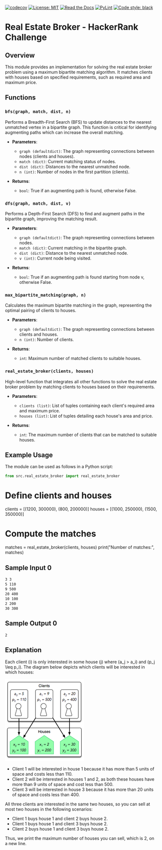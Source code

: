 [![codecov](https://codecov.io/gh/arturogonzalezm/real_estate_broker_python/graph/badge.svg?token=JUIEFPVADW)](https://codecov.io/gh/arturogonzalezm/real_estate_broker_python)
[![License: MIT](https://img.shields.io/badge/License-MIT-purple.svg)](https://github.com/arturogonzalezm/real_estate_broker_python/blob/master/LICENSE)
[![Read the Docs](https://img.shields.io/readthedocs/:packageName)](https://github.com/arturogonzalezm/docs/real-estate-broker-English.pdf)
[![PyLint](https://github.com/arturogonzalezm/real_estate_broker_python/actions/workflows/workflow.yml/badge.svg)](https://github.com/arturogonzalezm/real_estate_broker_python/actions/workflows/workflow.yml)
[![Code style: black](https://img.shields.io/badge/code%20style-black-000000.svg)](https://github.com/psf/black)

# Real Estate Broker - HackerRank Challenge

## Overview
This module provides an implementation for solving the real estate broker problem using a maximum bipartite matching algorithm. It matches clients with houses based on specified requirements, such as required area and maximum price.

## Functions

### `bfs(graph, match, dist, n)`
Performs a Breadth-First Search (BFS) to update distances to the nearest unmatched vertex in a bipartite graph. This function is critical for identifying augmenting paths which can increase the overall matching.

- **Parameters**:
    - `graph (defaultdict)`: The graph representing connections between nodes (clients and houses).
    - `match (dict)`: Current matching status of nodes.
    - `dist (dict)`: Distances to the nearest unmatched node.
    - `n (int)`: Number of nodes in the first partition (clients).

- **Returns**:
    - `bool`: True if an augmenting path is found, otherwise False.

### `dfs(graph, match, dist, v)`
Performs a Depth-First Search (DFS) to find and augment paths in the bipartite graph, improving the matching result.

- **Parameters**:
    - `graph (defaultdict)`: The graph representing connections between nodes.
    - `match (dict)`: Current matching in the bipartite graph.
    - `dist (dict)`: Distance to the nearest unmatched node.
    - `v (int)`: Current node being visited.

- **Returns**:
    - `bool`: True if an augmenting path is found starting from node v, otherwise False.

### `max_bipartite_matching(graph, n)`
Calculates the maximum bipartite matching in the graph, representing the optimal pairing of clients to houses.

- **Parameters**:
    - `graph (defaultdict)`: The graph representing connections between clients and houses.
    - `n (int)`: Number of clients.

- **Returns**:
    - `int`: Maximum number of matched clients to suitable houses.

### `real_estate_broker(clients, houses)`
High-level function that integrates all other functions to solve the real estate broker problem by matching clients to houses based on their requirements.

- **Parameters**:
    - `clients (list)`: List of tuples containing each client's required area and maximum price.
    - `houses (list)`: List of tuples detailing each house's area and price.

- **Returns**:
    - `int`: The maximum number of clients that can be matched to suitable houses.

## Example Usage
The module can be used as follows in a Python script:

```python
from src.real_estate_broker import real_estate_broker
```

# Define clients and houses
clients = [(1200, 300000), (800, 200000)]
houses = [(1000, 250000), (1500, 350000)]

# Compute the matches
matches = real_estate_broker(clients, houses)
print("Number of matches:", matches)


## Sample Input 0

```
3 3
5 110
9 500
20 400
10 100
2 200
30 300
```

## Sample Output 0

```
2
```


## Explanation

Each client \(i\) is only interested in some house \(j\) where \(a_j > a_i\) and \(p_j \leq p_i\). The diagram below depicts which clients will be interested in which houses:

![explanation](assets/images/explanation.png)


- Client 1 will be interested in house 1 because it has more than 5 units of space and costs less than 110.
- Client 2 will be interested in houses 1 and 2, as both these houses have more than 9 units of space and cost less than 500.
- Client 3 will be interested in house 3 because it has more than 20 units of space and costs less than 400.

All three clients are interested in the same two houses, so you can sell at most two houses in the following scenarios:

- Client 1 buys house 1 and client 2 buys house 2.
- Client 1 buys house 1 and client 3 buys house 2.
- Client 2 buys house 1 and client 3 buys house 2.

Thus, we print the maximum number of houses you can sell, which is 2, on a new line.
